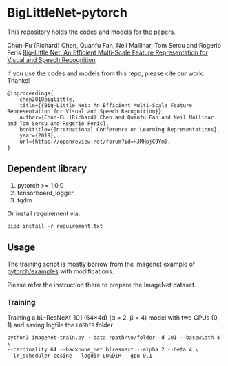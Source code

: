 # BigLittleNet-pytorch

This repository holds the codes and models for the papers.

Chun-Fu (Richard) Chen, Quanfu Fan, Neil Mallinar, Tom Sercu and Rogerio Feris
[Big-Little Net: An Efficient Multi-Scale Feature Representation for Visual and Speech Recognition](https://openreview.net/pdf?id=HJMHpjC9Ym)

If you use the codes and models from this repo, please cite our work. Thanks!

```
@inproceedings{
    chen2018biglittle,
    title={{Big-Little Net: An Efficient Multi-Scale Feature Representation for Visual and Speech Recognition}},
    author={Chun-Fu (Richard) Chen and Quanfu Fan and Neil Mallinar and Tom Sercu and Rogerio Feris},
    booktitle={International Conference on Learning Representations},
    year={2019},
    url={https://openreview.net/forum?id=HJMHpjC9Ym},
}
```

## Dependent library
1. pytorch >= 1.0.0
2. tensorboard_logger
3. tqdm

Or install requirement via:

```
pip3 install -r requirement.txt
```

## Usage

The training script is mostly borrow from the imagenet example of [pytorch/examples](https://github.com/pytorch/examples/tree/master/imagenet) with modifications.

Please refer the instruction there to prepare the ImageNet dataset.

### Training

Training a bL-ResNeXt-101 (64×4d) (α = 2, β = 4) model with two GPUs (0, 1) and saving logfile the `LOGDIR` folder
```
python3 imagenet-train.py --data /path/to/folder -d 101 --basewidth 4 \
--cardinality 64 --backbone_net blresnext --alpha 2 --beta 4 \
--lr_scheduler cosine --logdir LOGDIR --gpu 0,1
```
